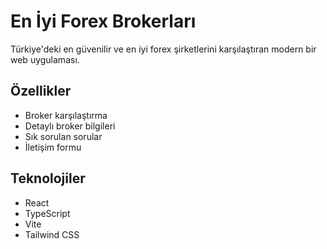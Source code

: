 # En İyi Forex Brokerları

Türkiye'deki en güvenilir ve en iyi forex şirketlerini karşılaştıran modern bir web uygulaması.

## Özellikler

- Broker karşılaştırma
- Detaylı broker bilgileri
- Sık sorulan sorular
- İletişim formu

## Teknolojiler

- React
- TypeScript
- Vite
- Tailwind CSS